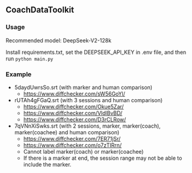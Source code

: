 ## CoachDataToolkit

### Usage
Recommended model: DeepSeek-V2-128k

Install requirements.txt, set the DEEPSEEK_API_KEY in .env file, and then run `python main.py`

### Example 
- 5daydUwrsSo.srt (with marker and human comparison)
  - https://www.diffchecker.com/sW56GoYl/
- rUTAh4gFGaQ.srt (with 3 sessions and human comparison)
  - https://www.diffchecker.com/Okue5Zar/
  - https://www.diffchecker.com/VldlBvBD/
  - https://www.diffchecker.com/D3rCLRow/
- 7qVNnXiSwks.srt (with 2 sessions, marker, marker(coach), marker(coachee) and human comparison)
  - https://www.diffchecker.com/7ER71jSr/
  - https://www.diffchecker.com/o7zTIRrn/
  - Cannot label marker(coach) or marker(coachee)
  - If there is a marker at end, the session range may not be able to include the marker.



